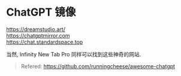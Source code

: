 # ChatGPT 镜像
<https://dreamstudio.art/>   
<https://chatgptmirror.com>     
<https://chat.standardspace.top>   

当然, Infinity New Tab Pro 同样可以找到这些神奇的网站. 

> Refered: <https://github.com/runningcheese/awesome-chatgpt>    